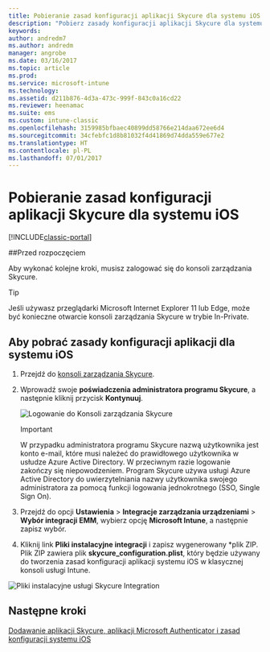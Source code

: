 ```yaml
---
title: Pobieranie zasad konfiguracji aplikacji Skycure dla systemu iOS
description: "Pobierz zasady konfiguracji aplikacji Skycure dla systemu iOS do wykorzystania z wdrożoną u użytkowników końcowych aplikacją Skycure dla systemu iOS."
keywords: 
author: andredm7
ms.author: andredm
manager: angrobe
ms.date: 03/16/2017
ms.topic: article
ms.prod: 
ms.service: microsoft-intune
ms.technology: 
ms.assetid: d211b876-4d3a-473c-999f-843c0a16cd22
ms.reviewer: heenamac
ms.suite: ems
ms.custom: intune-classic
ms.openlocfilehash: 3159985bfbaec40899dd58766e214daa672ee6d4
ms.sourcegitcommit: 34cfebfc1d8b81032f4d41869d74dda559e677e2
ms.translationtype: HT
ms.contentlocale: pl-PL
ms.lasthandoff: 07/01/2017
---
```

# <a name="download-skycure-ios-app-configuration-policy"></a>Pobieranie zasad konfiguracji aplikacji Skycure dla systemu iOS

[!INCLUDE[classic-portal](../includes/classic-portal.md)]

##<a name="before-you-begin"></a>Przed rozpoczęciem

Aby wykonać kolejne kroki, musisz zalogować się do konsoli zarządzania Skycure.

> [!TIP] 
> Jeśli używasz przeglądarki Microsoft Internet Explorer 11 lub Edge, może być konieczne otwarcie konsoli zarządzania Skycure w trybie In-Private.

## <a name="to-download-the-ios-app-configuration-policy"></a>Aby pobrać zasady konfiguracji aplikacji dla systemu iOS

1.  Przejdź do [konsoli zarządzania Skycure](https://aad.skycure.com).

2.  Wprowadź swoje **poświadczenia administratora programu Skycure**, a następnie kliknij przycisk **Kontynuuj**.

    ![Logowanie do Konsoli zarządzania Skycure](../media/mtp/skycure-ios-app-1.png)

    > [!IMPORTANT] 
    > W przypadku administratora programu Skycure nazwą użytkownika jest konto e-mail, które musi należeć do prawidłowego użytkownika w usłudze Azure Active Directory. W przeciwnym razie logowanie zakończy się niepowodzeniem. Program Skycure używa usługi Azure Active Directory do uwierzytelniania nazwy użytkownika swojego administratora za pomocą funkcji logowania jednokrotnego (SSO, Single Sign On).

3.  Przejdź do opcji **Ustawienia** &gt; **Integracje zarządzania urządzeniami** &gt; **Wybór integracji EMM**, wybierz opcję **Microsoft Intune**, a następnie zapisz wybór.

2.  Kliknij link **Pliki instalacyjne integracji** i zapisz wygenerowany \*plik ZIP. Plik ZIP zawiera plik **skycure\_configuration.plist**, który będzie używany do tworzenia zasad konfiguracji aplikacji systemu iOS w klasycznej konsoli usługi Intune.

![Pliki instalacyjne usługi Skycure Integration](../media/mtp/skycure-ios-app-2.png)

## <a name="next-steps"></a>Następne kroki

[Dodawanie aplikacji Skycure, aplikacji Microsoft Authenticator i zasad konfiguracji systemu iOS](/intune-classic/deploy-use/add-skycure-apps-microsoft-authenticator-and-ios-app-configuration-policy)
